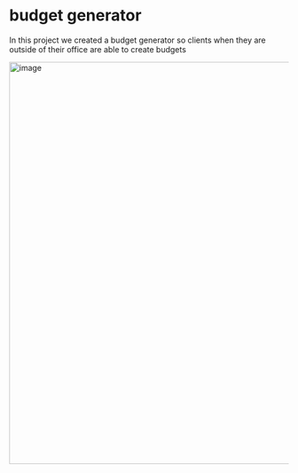 # budget generator
In this project we created a budget generator so clients when they are outside of their office are able to create budgets

<img width="1860" height="725" alt="image" src="https://github.com/user-attachments/assets/a5afbaa6-7d14-417b-bcee-38c28b2275e1" />
